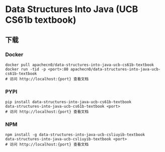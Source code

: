 # Data Structures Into Java (UCB CS61b textbook)

## 下载

### Docker

```
docker pull apachecn0/data-structures-into-java-ucb-cs61b-textbook
docker run -tid -p <port>:80 apachecn0/data-structures-into-java-ucb-cs61b-textbook
# 访问 http://localhost:{port} 查看文档
```

### PYPI

```
pip install data-structures-into-java-ucb-cs61b-textbook
data-structures-into-java-ucb-cs61b-textbook <port>
# 访问 http://localhost:{port} 查看文档
```

### NPM

```
npm install -g data-structures-into-java-ucb-csliuyib-textbook
data-structures-into-java-ucb-csliuyib-textbook <port>
# 访问 http://localhost:{port} 查看文档
```
